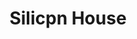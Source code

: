 ---
title: Silicpn House
image: "/assets/img/resources/house.png"
description: Goal is for SiliconHouse to be the ‘home away from home’ for select visiting professionals and students around the world. I have helped more than 200 startups find their paths to success through my network and introductions to key players in the industry
categories:
  - Soft-landing Services
link: https://siliconhouse.us/
---